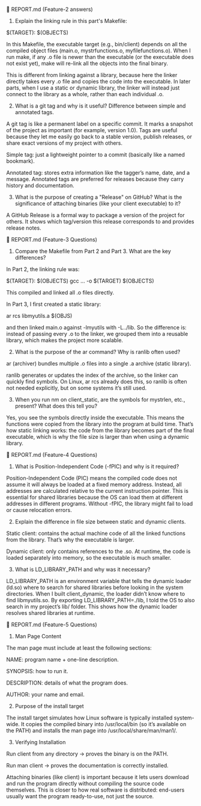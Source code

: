 📑 REPORT.md (Feature-2 answers)
1. Explain the linking rule in this part's Makefile:

$(TARGET): $(OBJECTS)

In this Makefile, the executable target (e.g., bin/client) depends on all the compiled object files (main.o, mystrfunctions.o, myfilefunctions.o).
When I run make, if any .o file is newer than the executable (or the executable does not exist yet), make will re-link all the objects into the final binary.

This is different from linking against a library, because here the linker directly takes every .o file and copies the code into the executable. In later parts, when I use a static or dynamic library, the linker will instead just connect to the library as a whole, rather than each individual .o.

2. What is a git tag and why is it useful? Difference between simple and annotated tags.

A git tag is like a permanent label on a specific commit. It marks a snapshot of the project as important (for example, version 1.0). Tags are useful because they let me easily go back to a stable version, publish releases, or share exact versions of my project with others.

Simple tag: just a lightweight pointer to a commit (basically like a named bookmark).

Annotated tag: stores extra information like the tagger’s name, date, and a message. Annotated tags are preferred for releases because they carry history and documentation.

3. What is the purpose of creating a "Release" on GitHub? What is the significance of attaching binaries (like your client executable) to it?

A GitHub Release is a formal way to package a version of the project for others. It shows which tag/version this release corresponds to and provides release notes.

📑 REPORT.md (Feature-3 Questions)
1. Compare the Makefile from Part 2 and Part 3. What are the key differences?

In Part 2, the linking rule was:

$(TARGET): $(OBJECTS)
    gcc … -o $(TARGET) $(OBJECTS)


This compiled and linked all .o files directly.

In Part 3, I first created a static library:

ar rcs libmyutils.a $(OBJS)


and then linked main.o against -lmyutils with -L../lib.
So the difference is: instead of passing every .o to the linker, we grouped them into a reusable library, which makes the project more scalable.

2. What is the purpose of the ar command? Why is ranlib often used?

ar (archiver) bundles multiple .o files into a single .a archive (static library).

ranlib generates or updates the index of the archive, so the linker can quickly find symbols. On Linux, ar rcs already does this, so ranlib is often not needed explicitly, but on some systems it’s still used.

3. When you run nm on client_static, are the symbols for mystrlen, etc., present? What does this tell you?

Yes, you see the symbols directly inside the executable. This means the functions were copied from the library into the program at build time. That’s how static linking works: the code from the library becomes part of the final executable, which is why the file size is larger than when using a dynamic library.

📑 REPORT.md (Feature-4 Questions)
1. What is Position-Independent Code (-fPIC) and why is it required?

Position-Independent Code (PIC) means the compiled code does not assume it will always be loaded at a fixed memory address. Instead, all addresses are calculated relative to the current instruction pointer. This is essential for shared libraries because the OS can load them at different addresses in different programs. Without -fPIC, the library might fail to load or cause relocation errors.

2. Explain the difference in file size between static and dynamic clients.

Static client: contains the actual machine code of all the linked functions from the library. That’s why the executable is larger.

Dynamic client: only contains references to the .so. At runtime, the code is loaded separately into memory, so the executable is much smaller.

3. What is LD_LIBRARY_PATH and why was it necessary?

LD_LIBRARY_PATH is an environment variable that tells the dynamic loader (ld.so) where to search for shared libraries before looking in the system directories.
When I built client_dynamic, the loader didn’t know where to find libmyutils.so. By exporting LD_LIBRARY_PATH=./lib, I told the OS to also search in my project’s lib/ folder. This shows how the dynamic loader resolves shared libraries at runtime.

📑 REPORT.md (Feature-5 Questions)
1. Man Page Content

The man page must include at least the following sections:

NAME: program name + one-line description.

SYNOPSIS: how to run it.

DESCRIPTION: details of what the program does.

AUTHOR: your name and email.

2. Purpose of the install target

The install target simulates how Linux software is typically installed system-wide. It copies the compiled binary into /usr/local/bin (so it’s available on the PATH) and installs the man page into /usr/local/share/man/man1/.

3. Verifying Installation

Run client from any directory → proves the binary is on the PATH.

Run man client → proves the documentation is correctly installed.

Attaching binaries (like client) is important because it lets users download and run the program directly without compiling the source code themselves. This is closer to how real software is distributed: end-users usually want the program ready-to-use, not just the source.
